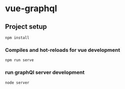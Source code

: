 # vue-graphql

## Project setup

```
npm install
```

### Compiles and hot-reloads for vue development

```
npm run serve
```

### run graphQl server development

```
node server
```
